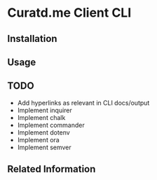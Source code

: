 # Curatd.me Client CLI


## Installation


## Usage


## TODO
- Add hyperlinks as relevant in CLI docs/output
- Implement inquirer
- Implement chalk
- Implement commander
- Implement dotenv
- Implement ora
- Implement semver


## Related Information


